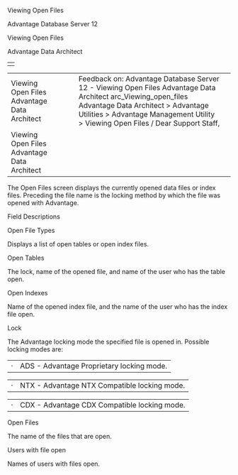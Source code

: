 Viewing Open Files




Advantage Database Server 12  

Viewing Open Files

Advantage Data Architect

|  |
| --- |
|  |

|  |  |  |  |  |
| --- | --- | --- | --- | --- |
| Viewing Open Files  Advantage Data Architect |  |  | Feedback on: Advantage Database Server 12 - Viewing Open Files Advantage Data Architect arc\_Viewing\_open\_files Advantage Data Architect > Advantage Utilities > Advantage Management Utility > Viewing Open Files / Dear Support Staff, |  |
| Viewing Open Files  Advantage Data Architect |  |  |  |  |

The Open Files screen displays the currently opened data files or index files. Preceding the file name is the locking method by which the file was opened with Advantage.

Field Descriptions

Open File Types

Displays a list of open tables or open index files.

Open Tables

The lock, name of the opened file, and name of the user who has the table open.

Open Indexes

Name of the opened index file, and the name of the user who has the index file open.

Lock

The Advantage locking mode the specified file is opened in. Possible locking modes are:

|  |  |
| --- | --- |
| · | ADS - Advantage Proprietary locking mode. |

|  |  |
| --- | --- |
| · | NTX - Advantage NTX Compatible locking mode. |

|  |  |
| --- | --- |
| · | CDX - Advantage CDX Compatible locking mode. |

Open Files

The name of the files that are open.

Users with file open

Names of users with files open.